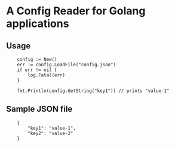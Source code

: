 # A Config Reader for Golang applications

## Usage

```
	config := New()
	err := config.LoadFile("config.json")
	if err != nil {
		log.Fatal(err)
	}

	fmt.Println(config.GetString("key1")) // prints "value-1"
```

## Sample JSON file
```
	{
		"key1": "value-1",
		"key2": "value-2"
	}
```
